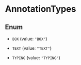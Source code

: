 

# AnnotationTypes

## Enum


* `BOX` (value: `"BOX"`)

* `TEXT` (value: `"TEXT"`)

* `TYPING` (value: `"TYPING"`)



